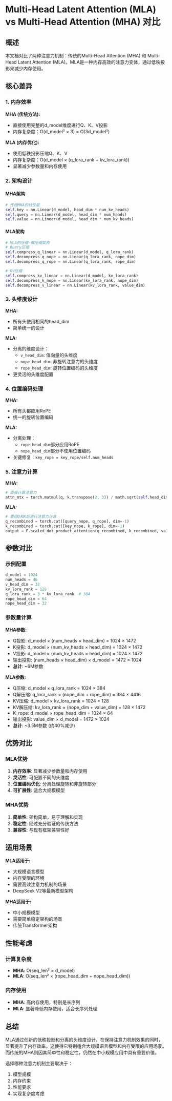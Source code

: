 # Multi-Head Latent Attention (MLA) vs Multi-Head Attention (MHA) 对比

## 概述

本文档对比了两种注意力机制：传统的Multi-Head Attention (MHA) 和 Multi-Head Latent Attention (MLA)。MLA是一种内存高效的注意力变体，通过低秩投影来减少内存使用。

## 核心差异

### 1. 内存效率

**MHA (传统方法):**
- 直接使用完整的d_model维度进行Q、K、V投影
- 内存复杂度：O(d_model² × 3) = O(3d_model²)

**MLA (内存优化):**
- 使用低秩投影压缩Q、K、V
- 内存复杂度：O(d_model × (q_lora_rank + kv_lora_rank))
- 显著减少参数量和内存使用

### 2. 架构设计

#### MHA架构
```python
# 传统MHA的线性层
self.key = nn.Linear(d_model, head_dim * num_kv_heads)
self.query = nn.Linear(d_model, head_dim * num_heads)  
self.value = nn.Linear(d_model, head_dim * num_kv_heads)
```

#### MLA架构
```python
# MLA的压缩-解压缩架构
# Query压缩
self.compress_q_linear = nn.Linear(d_model, q_lora_rank)
self.decompress_q_nope = nn.Linear(q_lora_rank, nope_dim)
self.decompress_q_rope = nn.Linear(q_lora_rank, rope_dim)

# KV压缩  
self.compress_kv_linear = nn.Linear(d_model, kv_lora_rank)
self.decompress_k_nope = nn.Linear(kv_lora_rank, nope_dim)
self.decompress_v_linear = nn.Linear(kv_lora_rank, value_dim)
```

### 3. 头维度设计

**MHA:**
- 所有头使用相同的head_dim
- 简单统一的设计

**MLA:**
- 分离的维度设计：
  - `v_head_dim`: 值向量的头维度
  - `nope_head_dim`: 非旋转注意力的头维度  
  - `rope_head_dim`: 旋转位置编码的头维度
- 更灵活的头维度配置

### 4. 位置编码处理

**MHA:**
- 所有头都应用RoPE
- 统一的旋转位置编码

**MLA:**
- 分离处理：
  - `rope_head_dim`部分应用RoPE
  - `nope_head_dim`部分不使用位置编码
- 关键修复：`key_rope = key_rope/self.num_heads`

### 5. 注意力计算

**MHA:**
```python
# 直接计算注意力
attn_mtx = torch.matmul(q, k.transpose(2, 3)) / math.sqrt(self.head_dim)
```

**MLA:**
```python
# 重组Q和K后进行注意力计算
q_recombined = torch.cat([query_nope, q_rope], dim=-1)
k_recombined = torch.cat([key_nope, k_rope], dim=-1)
output = F.scaled_dot_product_attention(q_recombined, k_recombined, value)
```

## 参数对比

### 示例配置
```python
d_model = 1024
num_heads = 46
v_head_dim = 32
kv_lora_rank = 128
q_lora_rank = 3 * kv_lora_rank  # 384
rope_head_dim = 64
nope_head_dim = 32
```

### 参数量计算

**MHA参数:**
- Q投影: d_model × (num_heads × head_dim) = 1024 × 1472
- K投影: d_model × (num_kv_heads × head_dim) = 1024 × 1472  
- V投影: d_model × (num_kv_heads × head_dim) = 1024 × 1472
- 输出投影: (num_heads × head_dim) × d_model = 1472 × 1024
- **总计**: ~6M参数

**MLA参数:**
- Q压缩: d_model × q_lora_rank = 1024 × 384
- Q解压缩: q_lora_rank × (nope_dim + rope_dim) = 384 × 4416
- KV压缩: d_model × kv_lora_rank = 1024 × 128
- KV解压缩: kv_lora_rank × (nope_dim + value_dim) = 128 × 1472
- K_rope: d_model × rope_head_dim = 1024 × 64
- 输出投影: value_dim × d_model = 1472 × 1024
- **总计**: ~3.5M参数 (约40%减少)

## 优势对比

### MLA优势
1. **内存效率**: 显著减少参数量和内存使用
2. **灵活性**: 可配置不同的头维度
3. **位置编码优化**: 分离处理旋转和非旋转部分
4. **可扩展性**: 适合大规模模型

### MHA优势  
1. **简单性**: 架构简单，易于理解和实现
2. **稳定性**: 经过充分验证的传统方法
3. **兼容性**: 与现有框架兼容性好

## 适用场景

**MLA适用于:**
- 大规模语言模型
- 内存受限的环境
- 需要高效注意力机制的场景
- DeepSeek V2等最新模型架构

**MHA适用于:**
- 中小规模模型
- 需要简单稳定架构的场景
- 传统Transformer架构

## 性能考虑

### 计算复杂度
- **MHA**: O(seq_len² × d_model)
- **MLA**: O(seq_len² × (rope_head_dim + nope_head_dim))

### 内存使用
- **MHA**: 高内存使用，特别是长序列
- **MLA**: 显著降低内存使用，适合长序列处理

## 总结

MLA通过创新的低秩投影和分离的头维度设计，在保持注意力机制效果的同时，显著提升了内存效率。这使得它特别适合大规模语言模型和内存受限的应用场景。而传统的MHA则因其简单性和稳定性，仍然在中小规模应用中具有重要价值。

选择哪种注意力机制主要取决于：
1. 模型规模
2. 内存约束
3. 性能要求
4. 实现复杂度考虑